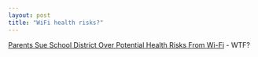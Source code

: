 ```yaml
---
layout: post
title: "WiFi health risks?"
---
```




<a href="http://abcnews.go.com/sections/scitech/Living/WiFi_lawsuit_techtv_031111.html">Parents Sue School District Over Potential Health Risks From Wi-Fi</a> - WTF?


